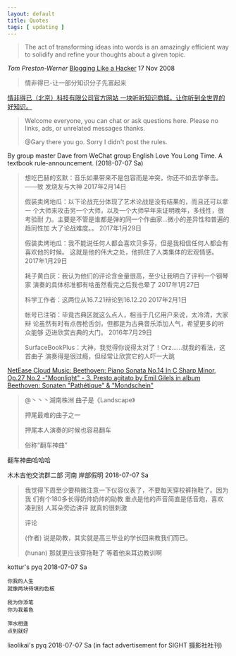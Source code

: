 ```yaml
---
layout: default
title: Quotes
tags: [ updating ]
---
```


> The act of transforming ideas into words is an amazingly efficient way
> to solidify and refine your thoughts about a given topic. 

*Tom Preston-Werner* [Blogging Like a
Hacker](http://tom.preston-werner.com/2008/11/17/blogging-like-a-hacker.html)
17 Nov 2008

> 情非得已-让一部分知识分子先富起来

[情非得已（北京）科技有限公司官方网站 一块听听知识商城，让你听到全世界的好知识。](http://www.tinfinite.com/)

> Welcome everyone, you can chat or ask questions here. Please no
> links, ads, or unrelated messages thanks. 
>
> @Gary there you go. Sorry I didn't post the rules. 

By group master Dave from WeChat group English Love You Long Time. A
textbook rule-announcement. (2018-07-07 Sa)

> 想吃巴赫的玄默：音乐如果带来不是包容而是冲突，你还不如去学拳击。——致
> 发烧友与大神 2017年2月14日
>
> 假装卖烤地瓜：以下论战充分体现了艺术论战是没有结果的，而且还可以拿一
> 个大师来攻击另一个大师，以及一个大师早年来证明晚年，多线性，很考验耐
> 力。主要是不管是谁都是弹的同一个作曲家…微小的差异性和普遍的趋同性加
> 大了论战难度。。 2017年1月29日
>
> 假装卖烤地瓜：我不能说任何人都会喜欢贝多芬，但是我相信任何人都会有喜欢他的时候。
> 这就是他的伟大之处，他抓住了人类集体的宏观情感。 2017年1月29日
>
> 耗子黄白灰：我认为他们的评论含金量很高，至少让我明白了评判一个钢琴家
> 演奏的具体标准都有啥虽然看完之后我也晕了 2017年1月27日
>
> 科学工作者：这两位从16.7.21辩论到16.12.20 2017年2月1日
>
> 帐号已注销：毕竟古典区就这么点人，相当于几亿用户来说，太冷清，大家辩
> 论虽然有时有点唇枪舌剑，但都是为古典音乐添加人气，希望更多的听众能够
> 迈进欣赏古典的大门。 2016年7月29日
>
> SurfaceBookPlus：大神，我觉得你说得太对了！Orz……就我的看法，这首曲子
> 演奏得是很过瘾，但经常让欣赏它的人吓一大跳

[NetEase Cloud Music: Beethoven: Piano Sonata No.14 In C Sharp Minor,
Op.27 No.2 -"Moonlight" - 3. Presto agitato by Emil Gilels in album
Beethoven: Sonaten "Pathétique" &
"Mondschein"](http://music.163.com/#/song/29334584/?userid=350268789)

> @丶丶丶湖南株洲 曲子是《Landscape》
>
> 押尾最难的曲子之一
>
> 押尾本人演奏的时候也容易翻车
>
> 俗称“翻车神曲”

翻车神曲哈哈哈

木木吉他交流群二部 河南 岸部假明 2018-07-07 Sa

> 我觉得下周至少要稍微注意一下仪容仪表了，不要每天穿校裤拖鞋了。因为我
> 们有个180多长得奶帅奶帅的助教 重点是他的声音简直是低音炮，喜欢凑到别
> 人耳朵旁边讲评 就真的很刺激
> 
> 评论
>
> (作者) 说是助教，其实就是高三毕业的学长回来教我们而已。
>
> (hunan) 那就更应该穿拖鞋了 等着他来耳边教训啊

kottur's pyq 2018-07-07 Sa

```
你我的人生
就像两块待填的色板

我为你添笔
你为我着色

萍水相逢
点到就好
```

liaolikai's pyq 2018-07-07 Sa (in fact advertisement for SIGHT
摄影社社刊)
